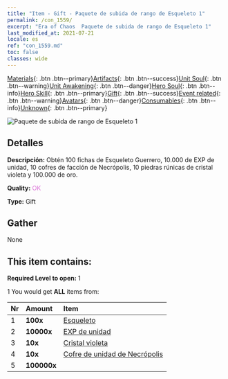 ```yaml
---
title: "Item - Gift - Paquete de subida de rango de Esqueleto 1"
permalink: /con_1559/
excerpt: "Era of Chaos  Paquete de subida de rango de Esqueleto 1"
last_modified_at: 2021-07-21
locale: es
ref: "con_1559.md"
toc: false
classes: wide
---
```

 [Materials](/ItemsES/){: .btn .btn--primary}[Artifacts](/ItemsES/Artifacts/){: .btn .btn--success}[Unit Soul](/ItemsES/UnitSoul/){: .btn .btn--warning}[Unit Awakening](/ItemsES/UnitAwakening/){: .btn .btn--danger}[Hero Soul](/ItemsES/HeroSoul/){: .btn .btn--info}[Hero Skill](/ItemsES/HeroSkill/){: .btn .btn--primary}[Gift](/ItemsES/Gift/){: .btn .btn--success}[Event related](/ItemsES/Events/){: .btn .btn--warning}[Avatars](/ItemsES/Avatars/){: .btn .btn--danger}[Consumables](/ItemsES/Consumables/){: .btn .btn--info}[Unknown](/ItemsES/Unknown/){: .btn .btn--primary}

 ![Paquete de subida de rango de Esqueleto 1](/images/t/i_907173.png)

## Detalles
 **Descripción:** Obtén 100 fichas de Esqueleto Guerrero, 10.000 de EXP de unidad, 10 cofres de facción de Necrópolis, 10 piedras rúnicas de cristal violeta y 100.000 de oro.

 **Quality:** <span style="color: #DA70D6">OK</span>

 **Type:** Gift

## Gather

  None

## This item contains:

 **Required Level to open:** 1

 1 You would get **ALL** items  from:

  | Nr | Amount |     Item    |
  |:---|:-------|:------------|
  | 1 |  **100x** | [Esqueleto](/ItemsES/unt_208/) |  | 
  | 2 |  **10000x** | [EXP de unidad](/ItemsES/con_902/) |  | 
  | 3 |  **10x** | [Cristal violeta](/ItemsES/con_720/) |  | 
  | 4 |  **10x** | [Cofre de unidad de Necrópolis](/ItemsES/con_1271/) |  | 
  | 5 |  **100000x** | <i class="fas fa-coins"/> |  | 

